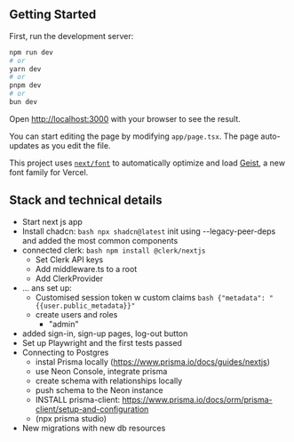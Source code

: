 ## Getting Started

First, run the development server:

```bash
npm run dev
# or
yarn dev
# or
pnpm dev
# or
bun dev
```

Open [http://localhost:3000](http://localhost:3000) with your browser to see the result.

You can start editing the page by modifying `app/page.tsx`. The page auto-updates as you edit the file.

This project uses [`next/font`](https://nextjs.org/docs/app/building-your-application/optimizing/fonts) to automatically optimize and load [Geist](https://vercel.com/font), a new font family for Vercel.

## Stack and technical details
- Start next js app
- Install chadcn: ```bash npx shadcn@latest``` init using --legacy-peer-deps and added the most common components
- connected clerk: ```bash npm install @clerk/nextjs ```
    - Set Clerk API keys
    - Add middleware.ts to a root
    - Add ClerkProvider
- ... ans set up:
    - Customised session token w custom claims ```bash {"metadata": "{{user.public_metadata}}" ```
    - create users and roles
        -  "admin"
- added sign-in, sign-up pages, log-out button
- Set up Playwright and the first tests passed
- Connecting to Postgres
     - instal Prisma locally (https://www.prisma.io/docs/guides/nextjs)
     - use Neon Console, integrate prisma
     - create schema with relationships locally
     - push schema to the Neon instance
     - INSTALL prisma-client: https://www.prisma.io/docs/orm/prisma-client/setup-and-configuration
     - (npx prisma studio)
- New migrations with new db resources